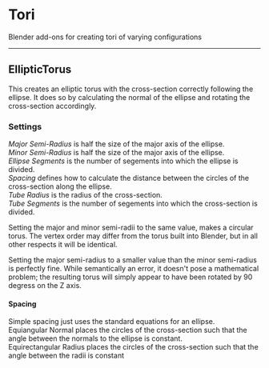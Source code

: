 # Tori
Blender add-ons for creating tori of varying configurations

-----
## EllipticTorus
This creates an elliptic torus with the cross-section correctly following the ellipse. It does so by calculating the normal of the ellipse and rotating the cross-section accordingly.

### Settings
_Major Semi-Radius_ is half the size of the major axis of the ellipse.  
_Minor Semi-Radius_ is half the size of the major axis of the ellipse.  
_Ellipse Segments_ is the number of segements into which the ellipse is divided.  
_Spacing_ defines how to calculate the distance between the circles of the cross-section along the ellipse.  
_Tube Radius_ is the radius of the cross-section.  
_Tube Segments_ is the number of segements into which the cross-section is divided.

Setting the major and minor semi-radii to the same value, makes a circular torus. The vertex order may differ from the torus built into Blender, but in all other respects it will be identical.

Setting the major semi-radius to a smaller value than the minor semi-radius is perfectly fine. While semantically an error, it doesn't pose a mathematical problem; the resulting torus will simply appear to have been rotated by 90 degress on the Z axis.

#### Spacing
Simple spacing just uses the standard equations for an ellipse.  
Equiangular Normal places the circles of the cross-section such that the angle between the normals to the ellipse is constant.  
Equirectangular Radius  places the circles of the cross-section such that the angle between the radii is constant
